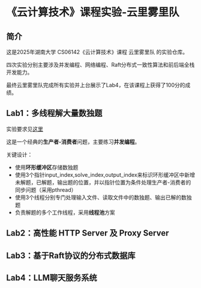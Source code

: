 # 《云计算技术》课程实验-云里雾里队

<!--**This is the repo containing all the lab materials for undergraduate course CS06142 "Cloud Computing Techniques" at Hunan University**--> 

## 简介

这是2025年湖南大学 CS06142《云计算技术》课程 云里雾里队 的实验仓库。

四次实验分别主要涉及并发编程、网络编程、Raft分布式一致性算法和前后端全栈开发能力。

最终云里雾里队完成所有实验并上台展示了Lab4，在该课程上获得了100分的成绩。



## Lab1：多线程解大量数独题

实验要求见[这里](./Lab1)

这是一个经典的**生产者-消费者**问题，主要练习**并发编程**。

关键设计：

- 使用**环形缓冲区**存储数独题
- 使用3个指针input_index,solve_index,output_index来标识环形缓冲区中新增未解题，已解题，输出题的位置，并以指针位置为条件处理生产者-消费者的同步问题（采用pthread）
- 使用3个线程分别专门处理输入文件、读取文件中的数独题、输出已解的数独题
- 负责解题的多个工作线程，采用**线程池**方案



## Lab2：高性能 HTTP Server 及 Proxy Server



## Lab3：基于Raft协议的分布式数据库



## Lab4：LLM聊天服务系统

